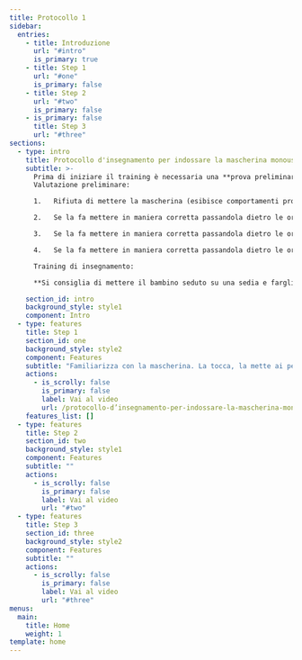 ```yaml
---
title: Protocollo 1
sidebar:
  entries:
    - title: Introduzione
      url: "#intro"
      is_primary: true
    - title: Step 1
      url: "#one"
      is_primary: false
    - title: Step 2
      url: "#two"
      is_primary: false
    - is_primary: false
      title: Step 3
      url: "#three"
sections:
  - type: intro
    title: Protocollo d'insegnamento per indossare la mascherina monouso
    subtitle: >-
      Prima di iniziare il training è necessaria una **prova preliminare** per comprendere il livello d’insegnamento da cui       partire. Il livello deve essere comunicato al proprio coordinatore di riferimento per stabilire gli obiettivi a breve       termine.
      Valutazione preliminare:

      1.   Rifiuta di mettere la mascherina (esibisce comportamenti problematici come allontanare lo stimolo, gettarlo via,            piangere, lamentarsi, urlate)

      2.   Se la fa mettere in maniera corretta passandola dietro le orecchie ma la toglie immediatamente

      3.   Se la fa mettere in maniera corretta passandola dietro le orecchie e la tiene per qualche tempo (prendere con un            timer il tempo in cui il bambino/ragazzo riesce ad indossarla senza toglierla)

      4.   Se la fa mettere in maniera corretta passandola dietro le orecchie e la tollera per un tempo abbastanza lungo in            diversi contesti (casa, fuori, mentre gioca). Si consiglia comunque di prendere sempre il tempo con un timer.

      Training di insegnamento:

      **Si consiglia di mettere il bambino seduto su una sedia e fargli porre le mani sulle cosce (questo perché vorremmo            insegnare al bambino a NON toccare la mascherina)**

    section_id: intro
    background_style: style1
    component: Intro
  - type: features
    title: Step 1
    section_id: one
    background_style: style2
    component: Features
    subtitle: "Familiarizza con la mascherina. La tocca, la mette ai peluche/bambole, la mette ai genitori/fratelli ecc. Si ritiene acquisito lo step nel momento in cui il bambino/ragazzo riesce a emettere il comportamento corretto per 10 volte consecutive senza emissione di comportamenti problema."
    actions:
      - is_scrolly: false
        is_primary: false
        label: Vai al video
        url: /protocollo-d’insegnamento-per-indossare-la-mascherina-monouso
    features_list: []
  - type: features
    title: Step 2
    section_id: two
    background_style: style1
    component: Features
    subtitle: ""
    actions:
      - is_scrolly: false
        is_primary: false
        label: Vai al video
        url: "#two"
  - type: features
    title: Step 3
    section_id: three
    background_style: style2
    component: Features
    subtitle: ""
    actions:
      - is_scrolly: false
        is_primary: false
        label: Vai al video
        url: "#three"
menus:
  main:
    title: Home
    weight: 1
template: home
---
```

